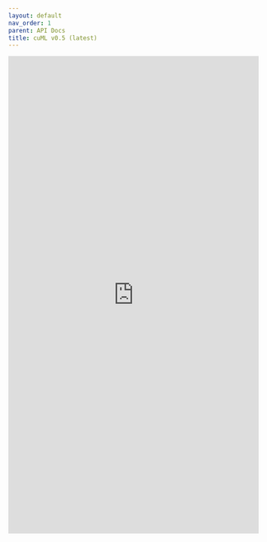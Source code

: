 ```yaml
---
layout: default
nav_order: 1
parent: API Docs
title: cuML v0.5 (latest)
---
```


<div>
<iframe src="https://rapidsai.github.io/projects/cuml/en/latest/api.html" frameborder="0" allowfullscreen width="100%" height="960px"></iframe>
</div>